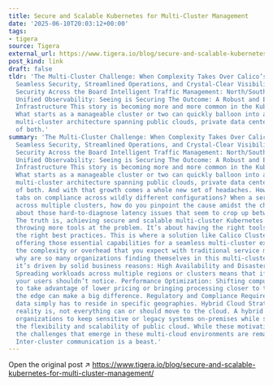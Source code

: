 ```yaml
---
title: Secure and Scalable Kubernetes for Multi-Cluster Management
date: '2025-06-10T20:03:12+00:00'
tags:
- tigera
source: Tigera
external_url: https://www.tigera.io/blog/secure-and-scalable-kubernetes-for-multi-cluster-management/
post_kind: link
draft: false
tldr: 'The Multi-Cluster Challenge: When Complexity Takes Over Calico’s Approach:
  Seamless Security, Streamlined Operations, and Crystal-Clear Visibility Enhanced
  Security Across the Board Intelligent Traffic Management: North/South and East/West
  Unified Observability: Seeing is Securing The Outcome: A Robust and Efficient Kubernetes
  Infrastructure This story is becoming more and more common in the Kubernetes world.
  What starts as a manageable cluster or two can quickly balloon into a sprawling,
  multi-cluster architecture spanning public clouds, private data centers, or a bit
  of both.'
summary: 'The Multi-Cluster Challenge: When Complexity Takes Over Calico’s Approach:
  Seamless Security, Streamlined Operations, and Crystal-Clear Visibility Enhanced
  Security Across the Board Intelligent Traffic Management: North/South and East/West
  Unified Observability: Seeing is Securing The Outcome: A Robust and Efficient Kubernetes
  Infrastructure This story is becoming more and more common in the Kubernetes world.
  What starts as a manageable cluster or two can quickly balloon into a sprawling,
  multi-cluster architecture spanning public clouds, private data centers, or a bit
  of both. And with that growth comes a whole new set of headaches. How do you keep
  tabs on compliance across wildly different configurations? When a service goes down
  across multiple clusters, how do you pinpoint the cause amidst the chaos? And what
  about those hard-to-diagnose latency issues that seem to crop up between regions?
  The truth is, achieving secure and scalable multi-cluster Kubernetes isn’t about
  throwing more tools at the problem. It’s about having the right tools and adopting
  the right best practices. This is where a solution like Calico Cluster Mesh shines,
  offering those essential capabilities for a seamless multi-cluster experience without
  the complexity or overhead that you expect with traditional service meshes. So,
  why are so many organizations finding themselves in this multi-cluster maze? Often,
  it’s driven by solid business reasons: High Availability and Disaster Recovery:
  Spreading workloads across multiple regions or clusters means that if one goes down,
  your users shouldn’t notice. Performance Optimization: Shifting compute resources
  to take advantage of lower pricing or bringing processing closer to the data at
  the edge can make a big difference. Regulatory and Compliance Requirements: Sometimes,
  data simply has to reside in specific geographies. Hybrid Cloud Strategies: The
  reality is, not everything can or should move to the cloud. A hybrid approach allows
  organizations to keep sensitive or legacy systems on-premises while still leveraging
  the flexibility and scalability of public cloud. While these motivations are sound,
  the challenges that emerge in these multi-cloud environments are remarkably consistent:
  Inter-cluster communication is a beast.'
---
```

Open the original post ↗ https://www.tigera.io/blog/secure-and-scalable-kubernetes-for-multi-cluster-management/

